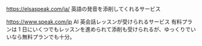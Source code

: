 https://elsaspeak.com/ja/
英語の発音を添削してくれるサービス

https://www.speak.com/jp
AI 英会話レッスンが受けられるサービス
有料プランは 1 日にいくつでもレッスンを進められて添削も受けられるが、ゆっくりでいいなら無料プランでも十分。
